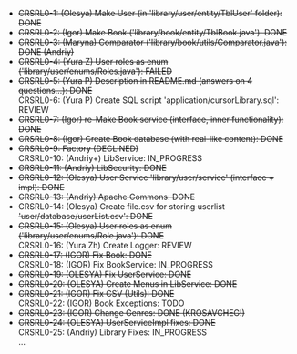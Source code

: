 * ~~CRSRL0-1: (Olesya) Make User (in 'library/user/entity/TblUser' folder): DONE~~ <br />
* ~~CRSRL0-2: (Igor) Make Book ('library/book/entity/TblBook.java'): DONE~~ <br />
* ~~CRSRL0-3: (Maryna) Comparator ('library/book/utils/Comparator.java'): DONE (Andriy)~~ <br />
* ~~CRSRL0-4: (Yura Z) User roles as enum ('library/user/enums/Roles.java'): FAILED~~ <br />
* ~~CRSRL0-5: (Yura P) Description in README.md (answers on 4 questions...): DONE~~ <br />
CRSRL0-6: (Yura P) Create SQL script 'application/cursorLibrary.sql': REVIEW <br />
* ~~CRSRL0-7: (Igor) re-Make Book service (interface, inner functionality): DONE~~ <br />
* ~~CRSRL0-8: (Igor) Create Book database (with real-like content): DONE~~ <br />
* ~~CRSRL0-9: Factory (DECLINED)~~ <br />
CRSRL0-10: (Andriy+) LibService: IN_PROGRESS <br />
* ~~CRSRL0-11: (Andriy) LibSecurity: DONE~~ <br />
* ~~CRSRL0-12: (Olesya) User Service 'library/user/service' (interface + impl): DONE~~ <br />
* ~~CRSRL0-13: (Andriy) Apache Commons: DONE <br />~~
* ~~CRSRL0-14: (Olesya) Create file.csv for storing userlist 'user/database/userList.csv': DONE~~ <br />
* ~~CRSRL0-15: (Olesya) User roles as enum ('library/user/enums/Role.java'): DONE~~ <br />
CRSRL0-16: (Yura Zh) Create Logger: REVIEW <br />
* ~~CRSRL0-17: (IGOR) Fix Book: DONE~~ <br />
CRSRL0-18: (IGOR) Fix BookService: IN_PROGRESS <br />
* ~~CRSRL0-19: (OLESYA) Fix UserService: DONE~~ <br />
* ~~CRSRL0-20: (OLESYA) Create Menus in LibService: DONE~~ <br />
* ~~CRSRL0-21: (IGOR) Fix CSV (Utils): DONE~~ <br />
CRSRL0-22: (IGOR) Book Exceptions: TODO <br />
* ~~CRSRL0-23: (IGOR) Change Genres: DONE (KROSAVCHEG!)~~ <br />
* ~~CRSRL0-24: (OLESYA) UserServiceImpl fixes: DONE~~ <br />
CRSRL0-25: (Andriy) Library Fixes: IN_PROGRESS <br />
...
